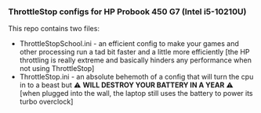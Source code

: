 ### ThrottleStop configs for HP Probook 450 G7 (Intel i5-10210U)
This repo contains two files:
 - ThrottleStopSchool.ini - an efficient config to make your games and other processing run a tad bit faster and a little more efficiently [the HP throttling is really extreme and basically hinders any performance when not using ThrottleStop]
 - ThrottleStop.ini - an absolute behemoth of a config that will turn the cpu in to a beast but ⚠️ **WILL DESTROY YOUR BATTERY IN A YEAR** ⚠️ [when plugged into the wall, the laptop still uses the battery to power its turbo overclock]